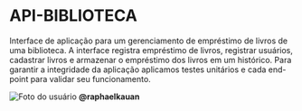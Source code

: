 # API-BIBLIOTECA
Interface de aplicação para um gerenciamento de empréstimo de livros de uma biblioteca. A interface registra empréstimo de livros, registrar usuários, cadastrar livros e armazenar o empréstimo dos livros em um histórico. 
Para garantir a integridade da aplicação aplicamos testes unitários e cada end-point para validar seu funcionamento.

![Foto do usuário](https://github.com/raphaelkauan/100)
 **@raphaelkauan**
